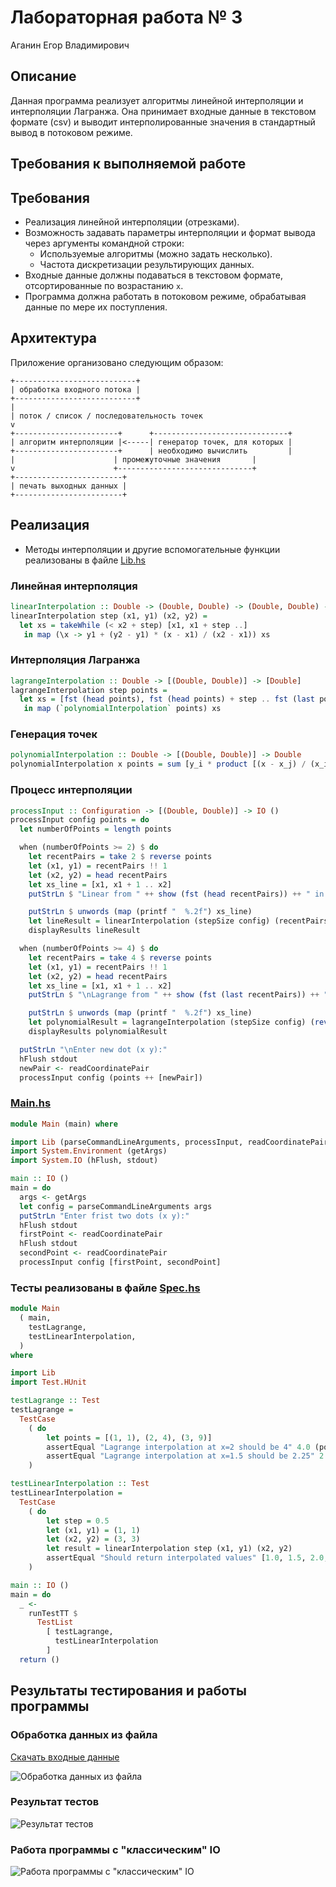 # Лабораторная работа № 3

Аганин Егор Владимирович

## Описание
Данная программа реализует алгоритмы линейной интерполяции и интерполяции Лагранжа. Она принимает входные данные в текстовом формате (csv) и выводит интерполированные значения в стандартный вывод в потоковом режиме.

## Требования к выполняемой работе

## Требования
- Реализация линейной интерполяции (отрезками).
- Возможность задавать параметры интерполяции и формат вывода через аргументы командной строки:
  - Используемые алгоритмы (можно задать несколько).
  - Частота дискретизации результирующих данных.
- Входные данные должны подаваться в текстовом формате, отсортированные по возрастанию `x`.
- Программа должна работать в потоковом режиме, обрабатывая данные по мере их поступления.

## Архитектура
Приложение организовано следующим образом:

```
+---------------------------+
| обработка входного потока |
+---------------------------+
|
| поток / список / последовательность точек
v
+-----------------------+      +------------------------------+
| алгоритм интерполяции |<-----| генератор точек, для которых |
+-----------------------+      | необходимо вычислить         |
|                      | промежуточные значения       |
v                      +------------------------------+
+------------------------+
| печать выходных данных |
+------------------------+
```

## Реализация

- Методы интерполяции и другие вспомогательные функции реализованы в файле [Lib.hs](https://github.com/b4wb0le1l0/FuctionalProgramming3/blob/main/src/Lib.hs)

### Линейная интерполяция

```Haskell
linearInterpolation :: Double -> (Double, Double) -> (Double, Double) -> [Double]
linearInterpolation step (x1, y1) (x2, y2) =
  let xs = takeWhile (< x2 + step) [x1, x1 + step ..]
   in map (\x -> y1 + (y2 - y1) * (x - x1) / (x2 - x1)) xs
```

### Интерполяция Лагранжа

```Haskell
lagrangeInterpolation :: Double -> [(Double, Double)] -> [Double]
lagrangeInterpolation step points =
  let xs = [fst (head points), fst (head points) + step .. fst (last points) + step]
   in map (`polynomialInterpolation` points) xs
```

### Генерация точек

```Haskell
polynomialInterpolation :: Double -> [(Double, Double)] -> Double
polynomialInterpolation x points = sum [y_i * product [(x - x_j) / (x_i - x_j) | (x_j, _) <- points, x_i /= x_j] | (x_i, y_i) <- points]
```

### Процесс интерполяции

```Haskell
processInput :: Configuration -> [(Double, Double)] -> IO ()
processInput config points = do
  let numberOfPoints = length points

  when (numberOfPoints >= 2) $ do
    let recentPairs = take 2 $ reverse points
    let (x1, y1) = recentPairs !! 1
    let (x2, y2) = head recentPairs
    let xs_line = [x1, x1 + 1 .. x2]
    putStrLn $ "Linear from " ++ show (fst (head recentPairs)) ++ " in increments " ++ show (stepSize config) ++ " covering all entered values of x " ++ show (fst (head recentPairs)) ++ " < " ++ show (last xs_line)

    putStrLn $ unwords (map (printf "  %.2f") xs_line)
    let lineResult = linearInterpolation (stepSize config) (recentPairs !! 1) (head recentPairs)
    displayResults lineResult

  when (numberOfPoints >= 4) $ do
    let recentPairs = take 4 $ reverse points
    let (x1, y1) = recentPairs !! 1
    let (x2, y2) = head recentPairs
    let xs_line = [x1, x1 + 1 .. x2]
    putStrLn $ "\nLagrange from " ++ show (fst (last recentPairs)) ++ " in increments " ++ show (stepSize config) ++ " covering all entered values of x " ++ show (fst (head recentPairs)) ++ " < " ++ show (last xs_line)

    putStrLn $ unwords (map (printf "  %.2f") xs_line)
    let polynomialResult = lagrangeInterpolation (stepSize config) (reverse recentPairs)
    displayResults polynomialResult

  putStrLn "\nEnter new dot (x y):"
  hFlush stdout
  newPair <- readCoordinatePair
  processInput config (points ++ [newPair])
```

### [Main.hs](https://github.com/b4wb0le1l0/FuctionalProgramming3/blob/main/src/Main.hs)

```Haskell
module Main (main) where

import Lib (parseCommandLineArguments, processInput, readCoordinatePair)
import System.Environment (getArgs)
import System.IO (hFlush, stdout)

main :: IO ()
main = do
  args <- getArgs
  let config = parseCommandLineArguments args
  putStrLn "Enter frist two dots (x y):"
  hFlush stdout
  firstPoint <- readCoordinatePair
  hFlush stdout
  secondPoint <- readCoordinatePair
  processInput config [firstPoint, secondPoint]
```

### Тесты реализованы в файле [Spec.hs](https://github.com/b4wb0le1l0/FuctionalProgramming3/blob/main/src/Spec.hs)

```Haskell
module Main
  ( main,
    testLagrange,
    testLinearInterpolation,
  )
where

import Lib
import Test.HUnit

testLagrange :: Test
testLagrange =
  TestCase
    ( do
        let points = [(1, 1), (2, 4), (3, 9)]
        assertEqual "Lagrange interpolation at x=2 should be 4" 4.0 (polynomialInterpolation 2 points)
        assertEqual "Lagrange interpolation at x=1.5 should be 2.25" 2.25 (polynomialInterpolation 1.5 points)
    )

testLinearInterpolation :: Test
testLinearInterpolation =
  TestCase
    ( do
        let step = 0.5
        let (x1, y1) = (1, 1)
        let (x2, y2) = (3, 3)
        let result = linearInterpolation step (x1, y1) (x2, y2)
        assertEqual "Should return interpolated values" [1.0, 1.5, 2.0, 2.5, 3.0] result
    )

main :: IO ()
main = do
  _ <-
    runTestTT $
      TestList
        [ testLagrange,
          testLinearInterpolation
        ]
  return ()
```

## Результаты тестирования и работы программы

### Обработка данных из файла
[Скачать входные данные](https://github.com/b4wb0le1l0/FuctionalProgramming3/blob/main/input.txt)

![Обработка данных из файла](https://github.com/b4wb0le1l0/FuctionalProgramming3/blob/main/fromFileToOut.png)

### Результат тестов
![Результат тестов](https://github.com/b4wb0le1l0/FuctionalProgramming3/blob/main/tests.png)

### Работа программы с "классическим" IO
![Работа программы с "классическим" IO](https://github.com/b4wb0le1l0/FuctionalProgramming3/blob/main/ClassicIO.png)


